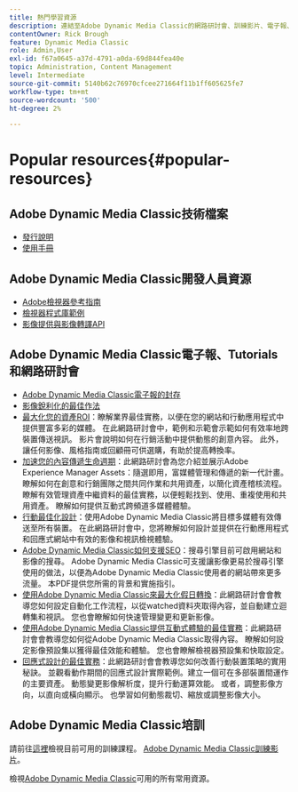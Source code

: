 ```yaml
---
title: 熱門學習資源
description: 連結至Adobe Dynamic Media Classic的網路研討會、訓練影片、電子報、最佳實務資訊和開發人員資源。
contentOwner: Rick Brough
feature: Dynamic Media Classic
role: Admin,User
exl-id: f67a0645-a37d-4791-a0da-69d844fea40e
topic: Administration, Content Management
level: Intermediate
source-git-commit: 5140b62c76970cfcee271664f11b1ff605625fe7
workflow-type: tm+mt
source-wordcount: '500'
ht-degree: 2%

---
```


# Popular resources{#popular-resources}

## Adobe Dynamic Media Classic技術檔案

* [發行說明](https://experienceleague.adobe.com/en/docs/dynamic-media-developer-resources/release-notes/s7rn2017)
* [使用手冊](introduction.md)

## Adobe Dynamic Media Classic開發人員資源

* [Adobe檢視器參考指南](https://experienceleague.adobe.com/en/docs/dynamic-media-developer-resources)
* [檢視器程式庫範例](https://landing.adobe.com/en/na/dynamic-media/ctir-2755/live-demos.html)
* [影像提供與影像轉譯API](https://experienceleague.adobe.com/en/docs/dynamic-media-developer-resources)

## Adobe Dynamic Media Classic電子報、Tutorials和網路研討會

* [Adobe Dynamic Media Classic電子報的封存](/help/using/dynamic-media-newsletter.md)
* [影像銳利化的最佳作法](/help/using/assets/s7_sharpening_images.pdf)
* [最大化您的資產ROI](https://adobecustomersuccess.adobeconnect.com/p5ar3hfrrec/?launcher=false&amp;fcsContent=true&amp;pbMode=normal&amp;proto=true)：瞭解業界最佳實務，以便在您的網站和行動應用程式中提供豐富多彩的媒體。 在此網路研討會中，範例和示範會示範如何有效率地跨裝置傳送視訊。 影片會說明如何在行銷活動中提供動態的創意內容。 此外，讓任何影像、風格指南或回顧冊可供選購，有助於提高轉換率。
* [加速您的內容傳遞生命週期](https://adobecustomersuccess.adobeconnect.com/p88ducm9pqv/)：此網路研討會為您介紹並展示Adobe Experience Manager Assets：隨選即用，富媒體管理和傳遞的新一代計畫。 瞭解如何在創意和行銷團隊之間共同作業和共用資產，以簡化資產稽核流程。 瞭解有效管理資產中繼資料的最佳實務，以便輕鬆找到、使用、重複使用和共用資產。 瞭解如何提供互動式跨頻道多媒體體驗。
* [行動最佳化設計](https://adobecustomersuccess.adobeconnect.com/p6oqd3wydif/?launcher=false&amp;fcsContent=true&amp;pbMode=normal&amp;proto=true)：使用Adobe Dynamic Media Classic將目標多媒體有效傳送至所有裝置。 在此網路研討會中，您將瞭解如何設計並提供在行動應用程式和回應式網站中有效的影像和視訊檢視體驗。
* [Adobe Dynamic Media Classic如何支援SEO](/help/using/assets/s7_seo.pdf)：搜尋引擎目前可啟用網站和影像的搜尋。 Adobe Dynamic Media Classic可支援讓影像更易於搜尋引擎使用的做法，以便為Adobe Dynamic Media Classic使用者的網站帶來更多流量。 本PDF提供您所需的背景和實施指引。
* [使用Adobe Dynamic Media Classic來最大化假日轉換](https://adobecustomersuccess.adobeconnect.com/p32n1yr85c9/?proto=true)：此網路研討會會教導您如何設定自動化工作流程，以從watched資料夾取得內容，並自動建立迴轉集和視訊。 您也會瞭解如何快速管理變更和更新影像。
* [使用Adobe Dynamic Media Classic提供互動式體驗的最佳實務](https://seminars.adobeconnect.com/p7wb8ej3u6d/)：此網路研討會會教導您如何從Adobe Dynamic Media Classic取得內容。 瞭解如何設定影像預設集以獲得最佳效能和體驗。 您也會瞭解檢視器預設集和快取設定。
* [回應式設計的最佳實務](https://offers.adobe.com/en/na/marketing/landings/_40458_responsive_design_live_on_demand_webinar.html)：此網路研討會會教導您如何改善行動裝置策略的實用秘訣。 並觀看動作期間的回應式設計實際範例。建立一個可在多部裝置間運作的主要資產。 動態變更影像解析度，提升行動運算效能。 或者，調整影像方向，以直向或橫向顯示。 也學習如何動態裁切、縮放或調整影像大小。

## Adobe Dynamic Media Classic培訓

請前往[這裡](https://training.adobe.com/training/courses.html#product=adobe-scene7)檢視目前可用的訓練課程。
[Adobe Dynamic Media Classic訓練影片](https://experienceleague.adobe.com/en/docs/dynamic-media-classic/using/intro/training-videos#intro)。

檢視[Adobe Dynamic Media Classic](home.md)可用的所有常用資源。
